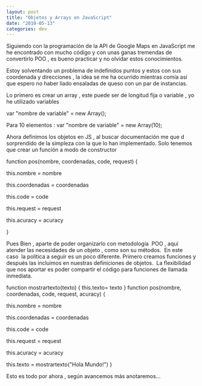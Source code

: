 ```yaml
---
layout: post
title: "Objetos y Arrays en JavaScript"
date: "2010-05-13"
categories: dev
---
```


Siguiendo con la programación de la API de Google Maps en JavaScript me he encontrado con mucho código y con unas ganas tremendas de convertirlo POO , es bueno practicar y no olvidar estos conocimientos.

Estoy solventando un problema de indefinidos puntos y estos con sus coordenada y direcciones , la idea se me ha ocurrido mientras comía así que espero no haber liado ensaladas de queso con un par de instancias.

Lo primero es crear un array , este puede ser de longitud fija o variable , yo he utilizado variables

var "nombre de variable" = new Array();

Para 10 elementos : var "nombre de variable" = new Array(10);

Ahora definimos los objetos en JS , al buscar documentación me que d sorprendido de la simpleza con la que lo han implementado. Solo tenemos que crear un función a modo de constructor

function pos(nombre, coordenadas, code, request) {

  this.nombre = nombre

  this.coordenadas = coordenadas

  this.code = code

  this.request = request

  this.acuracy = acuracy

}

Pues Bien , aparte de poder organizarlo con metodología  POO , aquí atender las necesidades de un objeto , como son su métodos.  En este caso  la política a seguir es un poco diferente. Primero creamos funciones y después las incluimos en nuestras definiciones de objetos.  La flexibilidad que nos aportar es poder compartir el código para funciones de llamada inmediata.

function mostrartexto(texto) {
  this.texto= texto
}
function pos(nombre, coordenadas, code, request, acuracy) {

  this.nombre = nombre

  this.coordenadas = coordenadas

  this.code = code

  this.request = request

  this.acuracy = acuracy

  this.texto = mostrartexto("Hola Mundo!")
}

Esto es todo por ahora , según avancemos más anotaremos...
